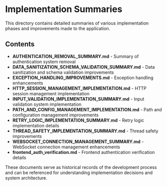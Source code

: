 # Implementation Summaries

This directory contains detailed summaries of various implementation phases and improvements made to the application.

## Contents

- **AUTHENTICATION_REMOVAL_SUMMARY.md** - Summary of authentication system removal
- **DATA_SANITIZATION_SCHEMA_VALIDATION_SUMMARY.md** - Data sanitization and schema validation improvements
- **EXCEPTION_HANDLING_IMPROVEMENTS.md** - Exception handling enhancements
- **HTTP_SESSION_MANAGEMENT_IMPLEMENTATION.md** - HTTP session management implementation
- **INPUT_VALIDATION_IMPLEMENTATION_SUMMARY.md** - Input validation system implementation
- **PATH_AND_CONFIG_MANAGEMENT_IMPLEMENTATION.md** - Path and configuration management improvements
- **RETRY_LOGIC_IMPLEMENTATION_SUMMARY.md** - Retry logic implementation details
- **THREAD_SAFETY_IMPLEMENTATION_SUMMARY.md** - Thread safety improvements
- **WEBSOCKET_CONNECTION_MANAGEMENT_SUMMARY.md** - WebSocket connection management enhancements
- **frontend_auth_verification.md** - Frontend authentication verification details

These documents serve as historical records of the development process and can be referenced for understanding implementation decisions and system architecture.